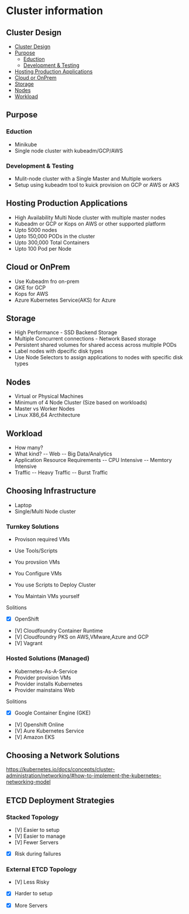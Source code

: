 # Cluster information

## Cluster Design

  * [Cluster Design](#cluster-design)
  * [Purpose](#purpose)
    + [Eduction](#eduction)
    + [Development & Testing](#development---testing)
  * [Hosting Production Applications](#hosting-production-applications)
  * [Cloud or OnPrem](#cloud-or-onprem)
  * [Storage](#storage)
  * [Nodes](#nodes)
  * [Workload](#workload)


## Purpose

### Eduction

- Minikube
- Single node cluster with kubeadm/GCP/AWS

### Development & Testing

- Mulit-node cluster with a Single Master and Multiple workers
- Setup using kubeadm tool to kuick provision on GCP or AWS or AKS

## Hosting Production Applications

- High Availability Multi Node cluster with multiple master nodes
- Kubeadm or GCP or Kops on AWS or other supported platform
- Upto 5000 nodes
- Upto 150,000 PODs in the cluster
- Upto 300,000 Total Containers
- Upto 100 Pod per Node

## Cloud or OnPrem

- Use Kubeadm fro on-prem
- GKE for GCP
- Kops for AWS
- Azure Kubernetes Service(AKS) for Azure

## Storage

- High Performance - SSD Backend Storage
- Multiple Concurrent connections - Network Based storage
- Persistent shared volumes for shared access across multiple PODs
- Label nodes with dpecific disk types
- Use Node Selectors to assign applications to nodes with specific disk types

## Nodes

- Virtual or Physical Machines
- Minimum of 4 Node Cluster (Size based on workloads)
- Master vs Worker Nodes
- Linux X86_64 Arcthitecture

## Workload

- How many?
- What kind?
  -- Web
  -- Big Data/Analytics
- Application Resource Requirements
  -- CPU Intensive
  -- Memtory Intensive
- Traffic
  -- Heavy Traffic
  -- Burst Traffic

 ## Choosing Infrastructure

- Laptop
- Single/Multi Node cluster

### Turnkey Solutions

- Provison required VMs
- Use Tools/Scripts

- You provsiion VMs
- You Configure VMs
- You use Scripts to Deploy Cluster
- You Maintain VMs yourself

Solitions

 - [X] OpenShift
 - [V] Cloudfoundry Container Runtime
 - [V] Cloudfoundry PKS on AWS,VMware,Azure and GCP
 - [V] Vagrant

### Hosted Solutions (Managed)

* Kubernetes-As-A-Service
* Provider provision VMs
* Provider installs Kubernetes
* Provider mainstains Web

Solitions

- [X] Google Container Engine (GKE)
- [V] Openshift Online
- [V] Aure Kubernetes Service
- [V] Amazon EKS

## Choosing a Network Solutions

https://kubernetes.io/docs/concepts/cluster-administration/networking/#how-to-implement-the-kubernetes-networking-model

## ETCD Deployment Strategies

### Stacked Topology

- [V] Easier to setup
- [V] Easier to manage
- [V] Fewer Servers
- [X] Risk during failures

### External ETCD Topology

- [V] Less Risky
- [X] Harder to setup
- [X] More Servers











